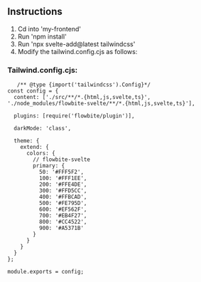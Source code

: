 

## Instructions

1. Cd into 'my-frontend'
1. Run 'npm install'
2. Run 'npx svelte-add@latest tailwindcss'
3. Modify the tailwind.config.cjs as follows:


### Tailwind.config.cjs:

```
   /** @type {import('tailwindcss').Config}*/
const config = {
  content: ['./src/**/*.{html,js,svelte,ts}', './node_modules/flowbite-svelte/**/*.{html,js,svelte,ts}'],

  plugins: [require('flowbite/plugin')],

  darkMode: 'class',

  theme: {
    extend: {
      colors: {
        // flowbite-svelte
        primary: {
          50: '#FFF5F2',
          100: '#FFF1EE',
          200: '#FFE4DE',
          300: '#FFD5CC',
          400: '#FFBCAD',
          500: '#FE795D',
          600: '#EF562F',
          700: '#EB4F27',
          800: '#CC4522',
          900: '#A5371B'
        }
      }
    }
  }
};

module.exports = config;
```

